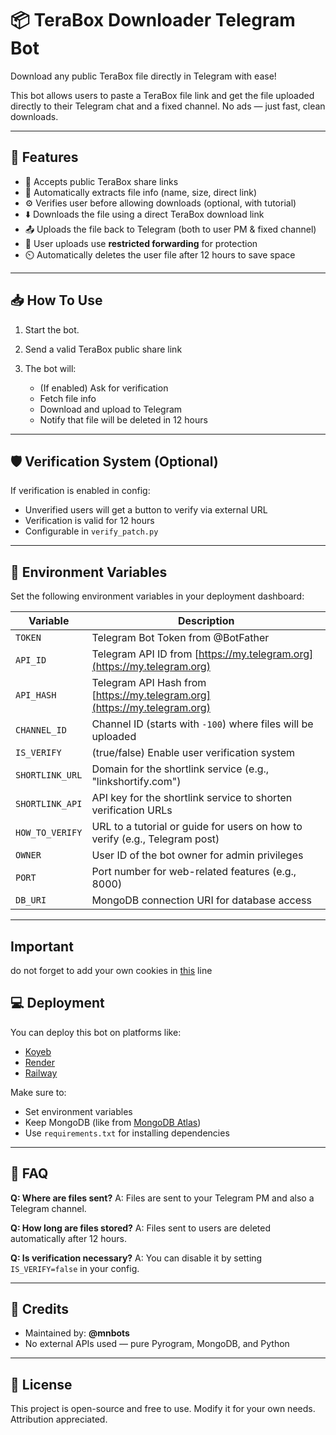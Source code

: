 
# 📦 TeraBox Downloader Telegram Bot

Download any public TeraBox file directly in Telegram with ease!

This bot allows users to paste a TeraBox file link and get the file uploaded directly to their Telegram chat and a fixed channel. No ads — just fast, clean downloads.

---

## 🚀 Features

* 🔗 Accepts public TeraBox share links
* 🧠 Automatically extracts file info (name, size, direct link)
* ⚙️ Verifies user before allowing downloads (optional, with tutorial)
* ⬇️ Downloads the file using a direct TeraBox download link
* 📤 Uploads the file back to Telegram (both to user PM & fixed channel)
* 🔐 User uploads use **restricted forwarding** for protection
* ⏲️ Automatically deletes the user file after 12 hours to save space

---

## 📥 How To Use

1. Start the bot.
2. Send a valid TeraBox public share link 
3. The bot will:

   * (If enabled) Ask for verification
   * Fetch file info
   * Download and upload to Telegram
   * Notify that file will be deleted in 12 hours

---

## 🛡️ Verification System (Optional)

If verification is enabled in config:

* Unverified users will get a button to verify via external URL
* Verification is valid for 12 hours
* Configurable in `verify_patch.py`

---

## 🔧 Environment Variables

Set the following environment variables in your deployment dashboard:

| Variable        | Description                                                               |
| --------------- | ------------------------------------------------------------------------- |
| `TOKEN`         | Telegram Bot Token from @BotFather                                        |
| `API_ID`        | Telegram API ID from [https://my.telegram.org](https://my.telegram.org)   |
| `API_HASH`      | Telegram API Hash from [https://my.telegram.org](https://my.telegram.org) |
| `CHANNEL_ID`    | Channel ID (starts with `-100`) where files will be uploaded              |
| `IS_VERIFY`     | (true/false) Enable user verification system                              |
| `SHORTLINK_URL` | Domain for the shortlink service (e.g., "linkshortify.com")               |
| `SHORTLINK_API` | API key for the shortlink service to shorten verification URLs             |
| `HOW_TO_VERIFY` | URL to a tutorial or guide for users on how to verify (e.g., Telegram post)|
| `OWNER`         | User ID of the bot owner for admin privileges                              |
| `PORT`          | Port number for web-related features (e.g., 8000)                          |
| `DB_URI`        | MongoDB connection URI for database access                                |

---
## Important
do not forget to add your own cookies in [this](https://github.com/MN-bots/MN-TeraBox-Downloader-Bot/blob/main/plugins/tera.py#L30) line
## 💻 Deployment

You can deploy this bot on platforms like:

* [Koyeb](https://www.koyeb.com/)
* [Render](https://render.com/)
* [Railway](https://railway.app/)

Make sure to:

* Set environment variables
* Keep MongoDB (like from [MongoDB Atlas](https://www.mongodb.com/cloud/atlas))
* Use `requirements.txt` for installing dependencies

---

## 🙋 FAQ

**Q: Where are files sent?**
A: Files are sent to your Telegram PM and also a Telegram channel.

**Q: How long are files stored?**
A: Files sent to users are deleted automatically after 12 hours.

**Q: Is verification necessary?**
A: You can disable it by setting `IS_VERIFY=false` in your config.

---

## 🤝 Credits

* Maintained by: **@mnbots**
* No external APIs used — pure Pyrogram, MongoDB, and Python

---

## 📜 License

This project is open-source and free to use. Modify it for your own needs. Attribution appreciated.
